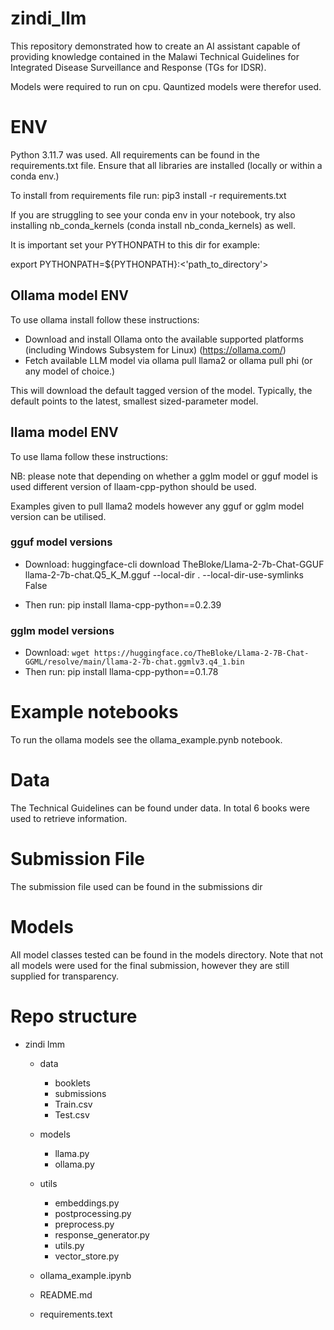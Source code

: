 # zindi_llm

This repository demonstrated how to create an  AI assistant capable of providing knowledge contained in the Malawi Technical Guidelines for Integrated Disease Surveillance and Response (TGs for IDSR).

Models were required to run on cpu. Qauntized models were therefor used.

# ENV

Python 3.11.7 was used.  All requirements can be found in the requirements.txt file. Ensure that all libraries are installed (locally or within a conda env.)

To install from requirements file run:
pip3 install -r requirements.txt

If you are struggling to see your conda env in your notebook, try also installing nb_conda_kernels (conda install nb_conda_kernels) as well.

It is important set your PYTHONPATH to this dir for example:

export PYTHONPATH=${PYTHONPATH}:<'path_to_directory'>

## Ollama model ENV

To use ollama install follow these instructions:

- Download and install Ollama onto the available supported platforms (including Windows Subsystem for Linux) (https://ollama.com/)
- Fetch available LLM model via ollama pull llama2 or ollama pull phi (or any model of choice.)

This will download the default tagged version of the model. Typically, the default points to the latest, smallest sized-parameter model.

## llama model ENV

To use llama follow these instructions:

NB: please note that depending on whether a gglm model or gguf model is used different version of llaam-cpp-python should be used. 

Examples given to pull llama2 models however any gguf or gglm model version can be utilised.

### gguf model versions 
- Download: huggingface-cli download TheBloke/Llama-2-7b-Chat-GGUF llama-2-7b-chat.Q5_K_M.gguf --local-dir . --local-dir-use-symlinks False

- Then run: pip install llama-cpp-python==0.2.39 

### gglm model versions

- Download: `wget https://huggingface.co/TheBloke/Llama-2-7B-Chat-GGML/resolve/main/llama-2-7b-chat.ggmlv3.q4_1.bin`
- Then run: pip install llama-cpp-python==0.1.78

# Example notebooks
To run the ollama models see the ollama_example.pynb notebook.

# Data
The  Technical Guidelines can be found under data. In total 6 books were used to retrieve information.

# Submission File
The submission file used can be found in the submissions dir

# Models
All model classes tested can be found in the models directory. Note that not all models were used for the final submission, however they are still supplied for transparency. 

# Repo structure
- zindi lmm

    - data
        - booklets
        - submissions
        - Train.csv
        - Test.csv
    - models
        - llama.py
        - ollama.py
   
    - utils
        - embeddings.py
        - postprocessing.py
        - preprocess.py
        - response_generator.py
        - utils.py
        - vector_store.py
    - ollama_example.ipynb
    - README.md
    - requirements.text
